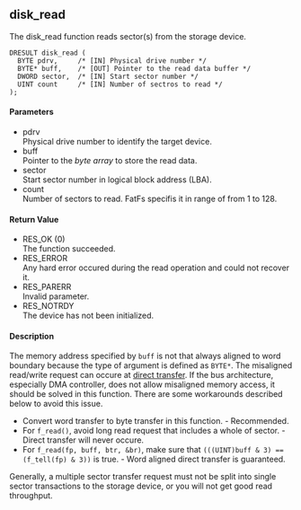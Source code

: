 ## disk\_read

The disk\_read function reads sector(s) from the storage device.

    DRESULT disk_read (
      BYTE pdrv,     /* [IN] Physical drive number */
      BYTE* buff,    /* [OUT] Pointer to the read data buffer */
      DWORD sector,  /* [IN] Start sector number */
      UINT count     /* [IN] Number of sectros to read */
    );

#### Parameters

  - pdrv  
    Physical drive number to identify the target device.
  - buff  
    Pointer to the *byte array* to store the read data.
  - sector  
    Start sector number in logical block address (LBA).
  - count  
    Number of sectors to read. FatFs specifis it in range of from 1 to
    128.

#### Return Value

  - RES\_OK (0)  
    The function succeeded.
  - RES\_ERROR  
    Any hard error occured during the read operation and could not
    recover it.
  - RES\_PARERR  
    Invalid parameter.
  - RES\_NOTRDY  
    The device has not been initialized.

#### Description

The memory address specified by `buff` is not that always aligned to
word boundary because the type of argument is defined as `BYTE*`. The
misaligned read/write request can occure at [direct
transfer](appnote.md#fs1). If the bus architecture, especially DMA
controller, does not allow misaligned memory access, it should be solved
in this function. There are some workarounds described below to avoid
this issue.

  - Convert word transfer to byte transfer in this function. -
    Recommended.
  - For `f_read()`, avoid long read request that includes a whole of
    sector. - Direct transfer will never occure.
  - For `f_read(fp, buff, btr, &br)`, make sure that `(((UINT)buff & 3)
    == (f_tell(fp) & 3))` is true. - Word aligned direct transfer is
    guaranteed.

Generally, a multiple sector transfer request must not be split into
single sector transactions to the storage device, or you will not get
good read throughput.
